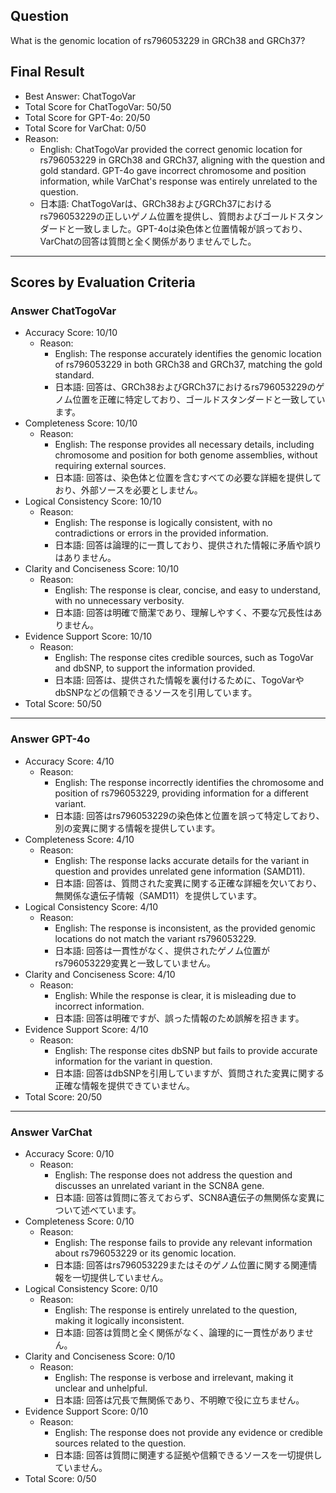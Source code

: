 ## Question

What is the genomic location of rs796053229 in GRCh38 and GRCh37?

## Final Result

- Best Answer: ChatTogoVar
- Total Score for ChatTogoVar: 50/50
- Total Score for GPT-4o: 20/50
- Total Score for VarChat: 0/50
- Reason:
  - English: ChatTogoVar provided the correct genomic location for rs796053229 in GRCh38 and GRCh37, aligning with the question and gold standard. GPT-4o gave incorrect chromosome and position information, while VarChat's response was entirely unrelated to the question.
  - 日本語: ChatTogoVarは、GRCh38およびGRCh37におけるrs796053229の正しいゲノム位置を提供し、質問およびゴールドスタンダードと一致しました。GPT-4oは染色体と位置情報が誤っており、VarChatの回答は質問と全く関係がありませんでした。

---

## Scores by Evaluation Criteria

### Answer ChatTogoVar
- Accuracy Score: 10/10
  - Reason: 
    - English: The response accurately identifies the genomic location of rs796053229 in both GRCh38 and GRCh37, matching the gold standard.
    - 日本語: 回答は、GRCh38およびGRCh37におけるrs796053229のゲノム位置を正確に特定しており、ゴールドスタンダードと一致しています。
- Completeness Score: 10/10
  - Reason: 
    - English: The response provides all necessary details, including chromosome and position for both genome assemblies, without requiring external sources.
    - 日本語: 回答は、染色体と位置を含むすべての必要な詳細を提供しており、外部ソースを必要としません。
- Logical Consistency Score: 10/10
  - Reason: 
    - English: The response is logically consistent, with no contradictions or errors in the provided information.
    - 日本語: 回答は論理的に一貫しており、提供された情報に矛盾や誤りはありません。
- Clarity and Conciseness Score: 10/10
  - Reason: 
    - English: The response is clear, concise, and easy to understand, with no unnecessary verbosity.
    - 日本語: 回答は明確で簡潔であり、理解しやすく、不要な冗長性はありません。
- Evidence Support Score: 10/10
  - Reason: 
    - English: The response cites credible sources, such as TogoVar and dbSNP, to support the information provided.
    - 日本語: 回答は、提供された情報を裏付けるために、TogoVarやdbSNPなどの信頼できるソースを引用しています。
- Total Score: 50/50

---

### Answer GPT-4o
- Accuracy Score: 4/10
  - Reason: 
    - English: The response incorrectly identifies the chromosome and position of rs796053229, providing information for a different variant.
    - 日本語: 回答はrs796053229の染色体と位置を誤って特定しており、別の変異に関する情報を提供しています。
- Completeness Score: 4/10
  - Reason: 
    - English: The response lacks accurate details for the variant in question and provides unrelated gene information (SAMD11).
    - 日本語: 回答は、質問された変異に関する正確な詳細を欠いており、無関係な遺伝子情報（SAMD11）を提供しています。
- Logical Consistency Score: 4/10
  - Reason: 
    - English: The response is inconsistent, as the provided genomic locations do not match the variant rs796053229.
    - 日本語: 回答は一貫性がなく、提供されたゲノム位置がrs796053229変異と一致していません。
- Clarity and Conciseness Score: 4/10
  - Reason: 
    - English: While the response is clear, it is misleading due to incorrect information.
    - 日本語: 回答は明確ですが、誤った情報のため誤解を招きます。
- Evidence Support Score: 4/10
  - Reason: 
    - English: The response cites dbSNP but fails to provide accurate information for the variant in question.
    - 日本語: 回答はdbSNPを引用していますが、質問された変異に関する正確な情報を提供できていません。
- Total Score: 20/50

---

### Answer VarChat
- Accuracy Score: 0/10
  - Reason: 
    - English: The response does not address the question and discusses an unrelated variant in the SCN8A gene.
    - 日本語: 回答は質問に答えておらず、SCN8A遺伝子の無関係な変異について述べています。
- Completeness Score: 0/10
  - Reason: 
    - English: The response fails to provide any relevant information about rs796053229 or its genomic location.
    - 日本語: 回答はrs796053229またはそのゲノム位置に関する関連情報を一切提供していません。
- Logical Consistency Score: 0/10
  - Reason: 
    - English: The response is entirely unrelated to the question, making it logically inconsistent.
    - 日本語: 回答は質問と全く関係がなく、論理的に一貫性がありません。
- Clarity and Conciseness Score: 0/10
  - Reason: 
    - English: The response is verbose and irrelevant, making it unclear and unhelpful.
    - 日本語: 回答は冗長で無関係であり、不明瞭で役に立ちません。
- Evidence Support Score: 0/10
  - Reason: 
    - English: The response does not provide any evidence or credible sources related to the question.
    - 日本語: 回答は質問に関連する証拠や信頼できるソースを一切提供していません。
- Total Score: 0/50